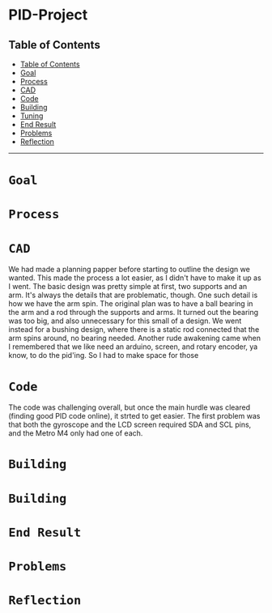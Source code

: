 # PID-Project

## Table of Contents
* [Table of Contents](#TableOfContents)
* [Goal](#Goal)
* [Process](#Process)
* [CAD](#CAD)
* [Code](#Code)
* [Building](#Building)
* [Tuning](#Tuning)
* [End Result](#EndResult)
* [Problems](#Problems)
* [Reflection](#Reflection)
---
# `Goal`


# `Process`


# `CAD`
We had made a planning papper before starting to outline the design we wanted. This made the process a lot easier, as I didn't have to make it up as I went. The basic design was pretty simple at first, two supports and an arm. It's always the details that are problematic, though. One such detail is how we have the arm spin. The original plan was to have a ball bearing in the arm and a rod through the supports and arms. It turned out the bearing was too big, and also unnecessary for this small of a design. We went instead for a bushing design, where there is a static rod connected that the arm spins around, no bearing needed.
Another rude awakening came when I remembered that we like need an arduino, screen, and rotary encoder, ya know, to do the pid'ing. So I had to make space for those 

# `Code`
The code was challenging overall, but once the main hurdle was cleared (finding good PID code online), it strted to get easier. The first problem was that both the gyroscope and the LCD screen required SDA and SCL pins, and the Metro M4 only had one of each. 

# `Building`


# `Building`


# `End Result`


# `Problems`


# `Reflection`

